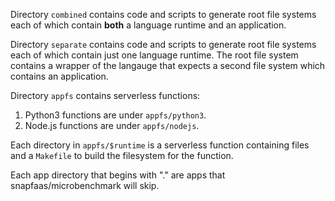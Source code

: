 Directory `combined` contains code and scripts to generate root file systems each of which contain
**both** a language runtime and an application.

Directory `separate` contains code and scripts to generate root file systems each of which contain
just one language runtime. The root file system contains a wrapper of the langauge that expects a
second file system which contains an application.

Directory `appfs` contains serverless functions:
1. Python3 functions are under `appfs/python3`.
2. Node.js functions are under `appfs/nodejs`.

Each directory in `appfs/$runtime` is a serverless function containing files and a `Makefile` to build
the filesystem for the function.

Each app directory that begins with "." are apps that snapfaas/microbenchmark will skip.
